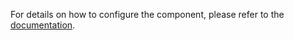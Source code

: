 For details on how to configure the component, please refer to the [documentation](https://github.com/keboola/component-kafka/blob/master/components/ex-kafka/README.md).